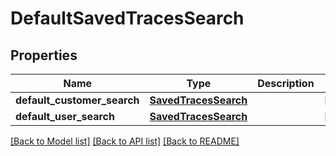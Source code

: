 # DefaultSavedTracesSearch

## Properties
Name | Type | Description | Notes
------------ | ------------- | ------------- | -------------
**default_customer_search** | [**SavedTracesSearch**](SavedTracesSearch.md) |  | [optional] 
**default_user_search** | [**SavedTracesSearch**](SavedTracesSearch.md) |  | [optional] 

[[Back to Model list]](../README.md#documentation-for-models) [[Back to API list]](../README.md#documentation-for-api-endpoints) [[Back to README]](../README.md)


